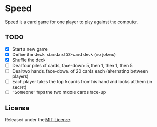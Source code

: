 # Speed

[Speed][Speed-Wikipedia] is a card game for one player to play against the
computer.

## TODO

- [x] Start a new game
- [x] Define the deck: standard 52-card deck (no jokers)
- [x] Shuffle the deck
- [ ] Deal four piles of cards, face-down: 5, then 1, then 1, then 5
- [ ] Deal two hands, face-down, of 20 cards each (alternating between players)
- [ ] Each player takes the top 5 cards from his hand and looks at them (in
      secret)
- [ ] “Someone” flips the two middle cards face-up

## License

Released under the [MIT License][MIT-License].

[Speed-Wikipedia]: https://en.wikipedia.org/wiki/Speed_%28card_game%29     "“Speed (card game) at Wikipedia”"
[MIT-License]:     http://github.com/njonsson/speed/blob/master/License.md "MIT License claim for ‘Speed’"
